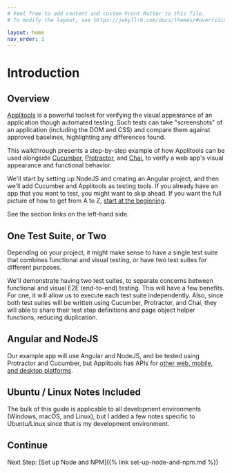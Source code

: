 ```yaml
---
# Feel free to add content and custom Front Matter to this file.
# To modify the layout, see https://jekyllrb.com/docs/themes/#overriding-theme-defaults

layout: home
nav_order: 1
---
```


# Introduction

## Overview

[Applitools](https://applitools.com/) is a powerful toolset for verifying the visual appearance of an application though automated testing. Such tests can take "screenshots" of an application (including the DOM and CSS) and compare them against approved baselines, highlighting any differences found.

This walkthrough presents a step-by-step example of how Applitools can be used alongside [Cucumber](https://cucumber.io/), [Protractor](https://www.protractortest.org), and [Chai](https://www.chaijs.com/), to verify a web app's visual appearance and functional behavior. 

We'll start by setting up NodeJS and creating an Angular project, and then we'll add Cucumber and Applitools as testing tools. If you already have an app that you want to test, you might want to skip ahead. If you want the full picture of how to get from A to Z, [start at the beginning](/set-up-node-and-npm).

See the section links on the left-hand side.

## One Test Suite, or Two
Depending on your project, it might make sense to have a single test suite that combines functional and visual testing, or have two test suites for different purposes.

We'll demonstrate having two test suites, to separate concerns between functional and visual E2E (end-to-end) testing. This will have a few benefits. For one, it will allow us to execute each test suite independently. Also, since both test suites will be written using Cucumber, Protractor, and Chai, they will able to share their test step definitions and page object helper functions, reducing duplication.

## Angular and NodeJS

Our example app will use Angular and NodeJS, and be tested using Protractor and Cucumber, but Applitools has APIs for [other web, mobile, and desktop platforms](https://applitools.com/tutorials/).

## Ubuntu / Linux Notes Included

The bulk of this guide is applicable to all development environments (Windows, macOS, and Linux), but I added a few notes specific to Ubuntu/Linux since that is my development environment.

## Continue

Next Step: [Set up Node and NPM]({% link set-up-node-and-npm.md %})
